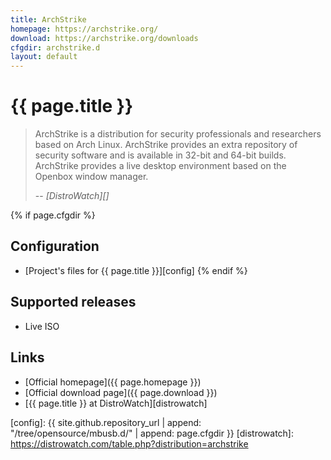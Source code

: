 ```yaml
---
title: ArchStrike
homepage: https://archstrike.org/
download: https://archstrike.org/downloads
cfgdir: archstrike.d
layout: default
---
```


# {{ page.title }}

> ArchStrike is a distribution for security professionals and researchers based
> on Arch Linux. ArchStrike provides an extra repository of security software
> and is available in 32-bit and 64-bit builds. ArchStrike provides a live
> desktop environment based on the Openbox window manager.
>
> -- <cite markdown="1">[DistroWatch][]</cite>


{% if page.cfgdir %}
## Configuration

- [Project's files for {{ page.title }}][config]
{% endif %}


## Supported releases

- Live ISO

## Links

- [Official homepage]({{ page.homepage }})
- [Official download page]({{ page.download }})
- [{{ page.title }} at DistroWatch][distrowatch]


[config]: {{ site.github.repository_url | append: "/tree/opensource/mbusb.d/" | append: page.cfgdir }}
[distrowatch]: https://distrowatch.com/table.php?distribution=archstrike
